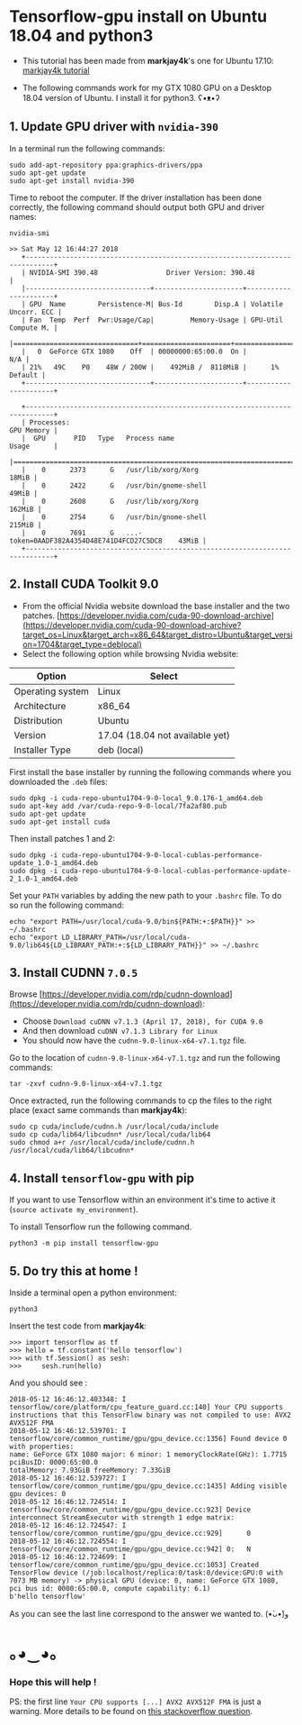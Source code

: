 
# Tensorflow-gpu install on Ubuntu 18.04 and python3

* This tutorial has been made from __markjay4k__'s one for Ubuntu 17.10: [markjay4k tutorial](https://github.com/markjay4k/Install-Tensorflow-on-Ubuntu-17.10-/blob/master/Tensorflow%20Install%20instructions.ipynb)

* The following commands work for my GTX 1080 GPU on a Desktop 18.04 version of Ubuntu. I install it for python3. ʕ•ᴥ•ʔ

## 1. Update GPU driver with `nvidia-390`

In a terminal run the following commands:
```
sudo add-apt-repository ppa:graphics-drivers/ppa
sudo apt-get update
sudo apt-get install nvidia-390
```

Time to reboot the computer. If the driver installation has been done correctly, the following command should output both GPU and driver names:
```
nvidia-smi

>> Sat May 12 16:44:27 2018       
   +-----------------------------------------------------------------------------+
   | NVIDIA-SMI 390.48                 Driver Version: 390.48                    |
   |-------------------------------+----------------------+----------------------+
   | GPU  Name        Persistence-M| Bus-Id        Disp.A | Volatile Uncorr. ECC |
   | Fan  Temp  Perf  Pwr:Usage/Cap|         Memory-Usage | GPU-Util  Compute M. |
   |===============================+======================+======================|
   |   0  GeForce GTX 1080    Off  | 00000000:65:00.0  On |                  N/A |
   | 21%   49C    P0    48W / 200W |    492MiB /  8118MiB |      1%      Default |
   +-------------------------------+----------------------+----------------------+

   +-----------------------------------------------------------------------------+
   | Processes:                                                       GPU Memory |
   |  GPU       PID   Type   Process name                             Usage      |
   |=============================================================================|
   |    0      2373      G   /usr/lib/xorg/Xorg                            18MiB |
   |    0      2422      G   /usr/bin/gnome-shell                          49MiB |
   |    0      2608      G   /usr/lib/xorg/Xorg                           162MiB |
   |    0      2754      G   /usr/bin/gnome-shell                         215MiB |
   |    0      7691      G   ...-token=0AADF382A4354D48E741D4FCD27C5DC8    43MiB |
   +-----------------------------------------------------------------------------+

```

## 2. Install CUDA Toolkit 9.0

* From the official Nvidia website download the base installer and the two patches.
[https://developer.nvidia.com/cuda-90-download-archive](https://developer.nvidia.com/cuda-90-download-archive?target_os=Linux&target_arch=x86_64&target_distro=Ubuntu&target_version=1704&target_type=deblocal)
* Select the following option while browsing Nvidia website:

| Option | Select |
| --- | --- |
| Operating system | Linux |
| Architecture | x86_64 |
| Distribution | Ubuntu |
| Version | 17.04 (18.04 not available yet) |
| Installer Type | deb (local) |


First install the base installer by running the following commands where you downloaded
the `.deb` files:
```
sudo dpkg -i cuda-repo-ubuntu1704-9-0-local_9.0.176-1_amd64.deb
sudo apt-key add /var/cuda-repo-9-0-local/7fa2af80.pub
sudo apt-get update
sudo apt-get install cuda
```

Then install patches 1 and 2:
```
sudo dpkg -i cuda-repo-ubuntu1704-9-0-local-cublas-performance-update_1.0-1_amd64.deb
sudo dpkg -i cuda-repo-ubuntu1704-9-0-local-cublas-performance-update-2_1.0-1_amd64.deb
```

Set your `PATH` variables by adding the new path to your `.bashrc` file.
To do so run the following command:

```
echo "export PATH=/usr/local/cuda-9.0/bin${PATH:+:$PATH}}" >> ~/.bashrc
echo "export LD_LIBRARY_PATH=/usr/local/cuda-9.0/lib64${LD_LIBRARY_PATH:+:${LD_LIBRARY_PATH}}" >> ~/.bashrc
```


## 3. Install CUDNN `7.0.5`

Browse [https://developer.nvidia.com/rdp/cudnn-download](https://developer.nvidia.com/rdp/cudnn-download):
 * Choose  `Download cuDNN v7.1.3 (April 17, 2018), for CUDA 9.0`
 * And then download `cuDNN v7.1.3 Library for Linux`
 * You should now have the `cudnn-9.0-linux-x64-v7.1.tgz` file.

Go to the location of `cudnn-9.0-linux-x64-v7.1.tgz` and run the following commands:
```
tar -zxvf cudnn-9.0-linux-x64-v7.1.tgz
```

Once extracted, run the following commands to cp the files to the right place (exact same commands than __markjay4k__):
```
sudo cp cuda/include/cudnn.h /usr/local/cuda/include
sudo cp cuda/lib64/libcudnn* /usr/local/cuda/lib64
sudo chmod a+r /usr/local/cuda/include/cudnn.h /usr/local/cuda/lib64/libcudnn*
```


## 4. Install `tensorflow-gpu` with pip

If you want to use Tensorflow within an environment it's time to active it (`source activate my_environment`).

To install Tensorflow run the following command.
```
python3 -m pip install tensorflow-gpu
```

## 5. Do try this at home !

Inside a terminal open a python environment:
```
python3
```

Insert the test code from __markjay4k__:

```
>>> import tensorflow as tf
>>> hello = tf.constant('hello tensorflow')
>>> with tf.Session() as sesh:
>>>     sesh.run(hello)
```

And you should see :

```
2018-05-12 16:46:12.403348: I tensorflow/core/platform/cpu_feature_guard.cc:140] Your CPU supports instructions that this TensorFlow binary was not compiled to use: AVX2 AVX512F FMA
2018-05-12 16:46:12.539701: I tensorflow/core/common_runtime/gpu/gpu_device.cc:1356] Found device 0 with properties:
name: GeForce GTX 1080 major: 6 minor: 1 memoryClockRate(GHz): 1.7715
pciBusID: 0000:65:00.0
totalMemory: 7.93GiB freeMemory: 7.33GiB
2018-05-12 16:46:12.539727: I tensorflow/core/common_runtime/gpu/gpu_device.cc:1435] Adding visible gpu devices: 0
2018-05-12 16:46:12.724514: I tensorflow/core/common_runtime/gpu/gpu_device.cc:923] Device interconnect StreamExecutor with strength 1 edge matrix:
2018-05-12 16:46:12.724547: I tensorflow/core/common_runtime/gpu/gpu_device.cc:929]      0
2018-05-12 16:46:12.724554: I tensorflow/core/common_runtime/gpu/gpu_device.cc:942] 0:   N
2018-05-12 16:46:12.724699: I tensorflow/core/common_runtime/gpu/gpu_device.cc:1053] Created TensorFlow device (/job:localhost/replica:0/task:0/device:GPU:0 with 7073 MB memory) -> physical GPU (device: 0, name: GeForce GTX 1080, pci bus id: 0000:65:00.0, compute capability: 6.1)
b'hello tensorflow'
```

As you can see the last line correspond to the answer we wanted to. (•̀ᴗ•́)و

# ｡◕‿◕｡
### Hope this will help !   


PS: the first line `Your CPU supports [...] AVX2 AVX512F FMA` is just a warning. More details to be found on [this stackoverflow question](https://stackoverflow.com/questions/47068709/your-cpu-supports-instructions-that-this-tensorflow-binary-was-not-compiled-to-u).
